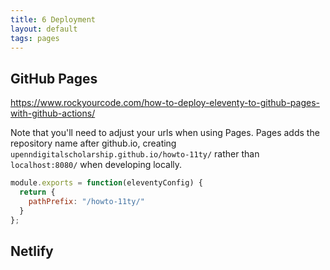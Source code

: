 ```yaml
---
title: 6 Deployment
layout: default
tags: pages
---
```

## GitHub Pages
https://www.rockyourcode.com/how-to-deploy-eleventy-to-github-pages-with-github-actions/

Note that you'll need to adjust your urls when using Pages. Pages adds the repository name after github.io, creating `upenndigitalscholarship.github.io/howto-11ty/` rather than `localhost:8080/` when developing locally. 
```js
module.exports = function(eleventyConfig) {
  return {
    pathPrefix: "/howto-11ty/"
  }
};
```
## Netlify

